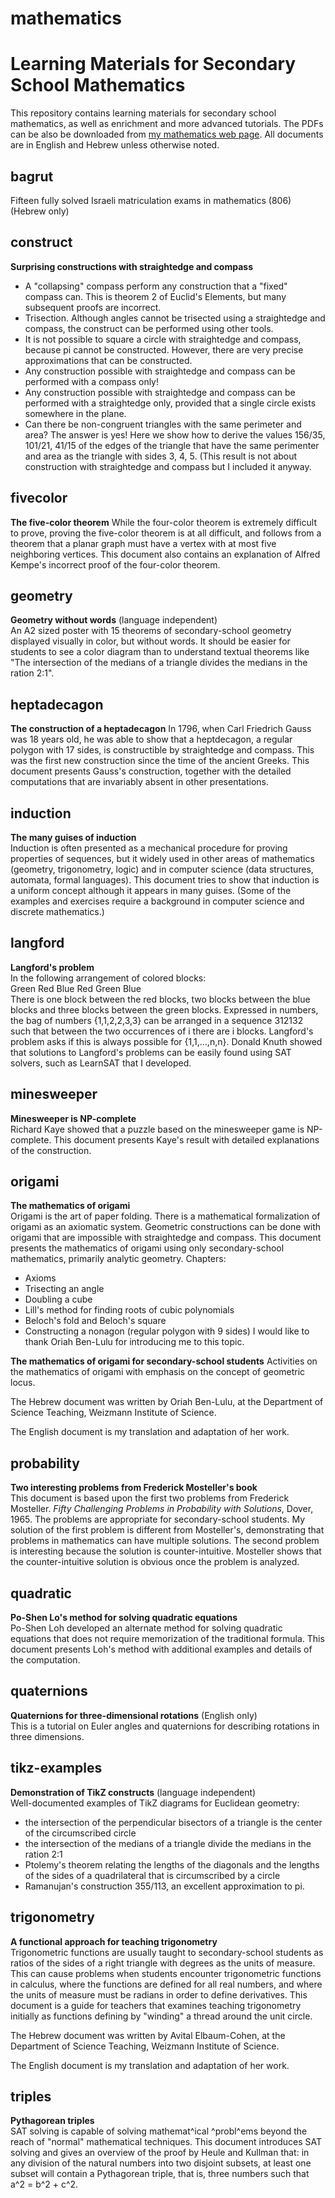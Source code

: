 # mathematics
Learning Materials for Secondary School Mathematics
===================================================

This repository contains learning materials for secondary school mathematics, as well as enrichment and more advanced tutorials. The PDFs can be also be downloaded from [my mathematics web page](https://www.weizmann.ac.il/sci-tea/benari/mathematics). All documents are in English and Hebrew unless otherwise noted.

bagrut
------
Fifteen fully solved Israeli matriculation exams in mathematics (806) (Hebrew only)

construct
---------
**Surprising constructions with straightedge and compass**
* A "collapsing" compass perform any construction that a "fixed" compass can. This is theorem 2 of Euclid's Elements, but many subsequent proofs are incorrect.
* Trisection. Although angles cannot be trisected using a straightedge and  compass, the construct can be performed using other tools.
* It is not possible to square a circle with straightedge and compass, because pi cannot be constructed. However, there are very precise approximations that can be constructed.
* Any construction possible with straightedge and compass can be performed with a compass only!
* Any construction possible with straightedge and compass can be performed with a straightedge only, provided that a single circle exists somewhere in the plane.
* Can there be non-congruent triangles with the same perimeter and area? The answer is yes! Here we show how to derive the values 156/35, 101/21, 41/15 of the edges of the triangle that have the same perimenter and area as the triangle with sides 3, 4, 5. (This result is not about construction with straightedge and compass but I included it anyway.

fivecolor
---------
**The five-color theorem**
While the four-color theorem is extremely difficult to prove, proving the five-color theorem is at all difficult, and follows from a theorem that a planar graph must have a vertex with at most five neighboring vertices. This document also contains an explanation of Alfred Kempe's incorrect proof of the four-color theorem.

geometry
--------
**Geometry without words** (language independent)  
An A2 sized poster with 15 theorems of secondary-school geometry displayed visually in color, but without words. It should be easier for students to see a color diagram than to understand textual theorems like "The intersection of the medians of a triangle divides the medians in the ration 2:1".

heptadecagon
------------
**The construction of a heptadecagon**
In 1796, when Carl Friedrich Gauss was 18 years old, he was able to show that a heptdecagon, a regular polygon with 17 sides, is constructible by straightedge and compass. This was the first new construction since the time of the ancient Greeks. This document presents Gauss's construction, together with the detailed computations that are invariably absent in other presentations.

induction
---------
**The many guises of induction**  
Induction is often presented as a mechanical procedure for proving properties of sequences, but it widely used in other areas of mathematics (geometry, trigonometry, logic) and in computer science (data structures, automata, formal languages). This document tries to show that induction is a uniform concept although it appears in many guises. (Some of the examples and exercises require a background in computer science and discrete mathematics.)

langford
--------
**Langford's problem**  
In the following arrangement of colored blocks:  
  Green Red Blue Red Green Blue  
There is one block between the red blocks, two blocks between the blue blocks and three blocks between the green blocks. Expressed in numbers, the bag of numbers {1,1,2,2,3,3} can be arranged in a sequence 312132 such that between the two occurrences of i there are i blocks. Langford's problem asks if this is always possible for {1,1,...,n,n}. Donald Knuth showed that solutions to Langford's problems can be easily found using SAT solvers, such as LearnSAT that I developed.

minesweeper
-----------
**Minesweeper is NP-complete**  
Richard Kaye showed that a puzzle based on the minesweeper game is NP-complete. This document presents Kaye's result with detailed explanations of the construction.

origami
-------
**The mathematics of origami**  
Origami is the art of paper folding. There is a mathematical formalization of origami as an axiomatic system. Geometric constructions can be done with origami that are impossible with straightedge and compass. This document presents the mathematics of origami using only secondary-school mathematics, primarily analytic geometry. Chapters:
* Axioms
* Trisecting an angle
* Doubling a cube
* Lill's method for finding roots of cubic polynomials
* Beloch's fold and Beloch's square
* Constructing a nonagon (regular polygon with 9 sides)
I would like to thank Oriah Ben-Lulu for introducing me to this topic.

**The mathematics of origami for secondary-school students**
Activities on the mathematics of origami with emphasis on the concept of geometric locus.

The Hebrew document was written by Oriah Ben-Lulu, at the Department of Science Teaching, Weizmann Institute of Science.

The English document is my translation and adaptation of her work.

probability
-----------
**Two interesting problems from Frederick Mosteller's book**  
This document is based upon the first two problems from Frederick Mosteller. _Fifty Challenging Problems in Probability with Solutions_, Dover, 1965. The problems are appropriate for secondary-school students. My solution of the first problem is different from Mosteller's, demonstrating that problems in mathematics can have multiple solutions. The second problem is interesting because the solution is counter-intuitive. Mosteller shows that the counter-intuitive solution is obvious once the problem is analyzed.

quadratic
---------
**Po-Shen Lo's method for solving quadratic equations**  
Po-Shen Loh developed an alternate method for solving quadratic equations that does not require memorization of the traditional formula. This document presents Loh's method with additional examples and details of the computation.

quaternions
-----------
**Quaternions for three-dimensional rotations** (English only)  
This is a tutorial on Euler angles and quaternions for describing rotations in three dimensions.

tikz-examples
-------------
**Demonstration of TikZ constructs** (language independent)  
Well-documented examples of TikZ diagrams for Euclidean geometry:  
* the intersection of the perpendicular bisectors of a triangle is the center of the circumscribed circle
* the intersection of the medians of a triangle divide the medians in the ration 2:1
* Ptolemy's theorem relating the lengths of the diagonals and the lengths of the sides of a quadrilateral that is circumscribed by a circle
* Ramanujan's construction 355/113, an excellent approximation to pi.
  
trigonometry
------------
**A functional approach for teaching trigonometry**  
Trigonometric functions are usually taught to secondary-school students as ratios of the sides of a right triangle with degrees as the units of measure. This can cause problems when students encounter trigonometric functions in calculus, where the functions are defined for all real numbers, and where the units of measure must be radians in order to define derivatives. This document is a guide for teachers that examines teaching trigonometry initially as functions defining by "winding" a thread around the unit circle.

The Hebrew document was written by Avital Elbaum-Cohen, at the Department of Science Teaching, Weizmann Institute of Science.

The English document is my translation and adaptation of her work.

triples
-------
**Pythagorean triples**  
SAT solving is capable of solving mathemat^ical ^probl^ems beyond the reach of "normal" mathematical techniques. This document introduces SAT solving and gives an overview of the proof by Heule and Kullman that: in any division of the natural numbers into two disjoint subsets, at least one subset will contain a Pythagorean triple, that is, three numbers such that a^2 = b^2 + c^2.

